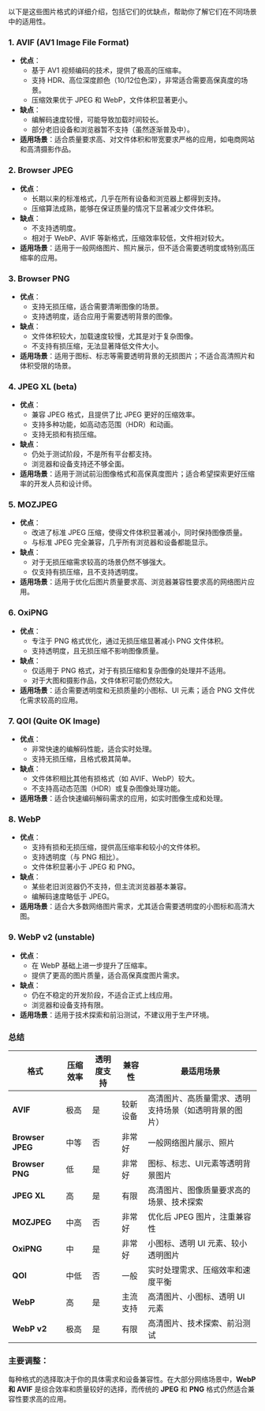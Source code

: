 以下是这些图片格式的详细介绍，包括它们的优缺点，帮助你了解它们在不同场景中的适用性。

### 1. **AVIF (AV1 Image File Format)**
   - **优点**：
     - 基于 AV1 视频编码的技术，提供了极高的压缩率。
     - 支持 HDR、高位深度颜色（10/12位色深），非常适合需要高保真度的场景。
     - 压缩效果优于 JPEG 和 WebP，文件体积显著更小。
   - **缺点**：
     - 编解码速度较慢，可能导致加载时间较长。
     - 部分老旧设备和浏览器暂不支持（虽然逐渐普及中）。
   - **适用场景**：适合质量要求高、对文件体积和带宽要求严格的应用，如电商网站和高清摄影作品。

### 2. **Browser JPEG**
   - **优点**：
     - 长期以来的标准格式，几乎在所有设备和浏览器上都得到支持。
     - 压缩算法成熟，能够在保证质量的情况下显著减少文件体积。
   - **缺点**：
     - 不支持透明度。
     - 相对于 WebP、AVIF 等新格式，压缩效率较低，文件相对较大。
   - **适用场景**：适用于一般网络图片、照片展示，但不适合需要透明度或特别高压缩率的应用。

### 3. **Browser PNG**
   - **优点**：
     - 支持无损压缩，适合需要清晰图像的场景。
     - 支持透明度，适合应用于需要透明背景的图像。
   - **缺点**：
     - 文件体积较大，加载速度较慢，尤其是对于复杂图像。
     - 不支持有损压缩，无法显著降低文件大小。
   - **适用场景**：适用于图标、标志等需要透明背景的无损图片；不适合高清照片和体积受限的场景。

### 4. **JPEG XL (beta)**
   - **优点**：
     - 兼容 JPEG 格式，且提供了比 JPEG 更好的压缩效率。
     - 支持多种功能，如高动态范围（HDR）和动画。
     - 支持无损和有损压缩。
   - **缺点**：
     - 仍处于测试阶段，不是所有平台都支持。
     - 浏览器和设备支持还不够全面。
   - **适用场景**：适用于测试前沿图像格式和高保真度图片；适合希望探索更好压缩率的开发人员和设计师。

### 5. **MOZJPEG**
   - **优点**：
     - 改进了标准 JPEG 压缩，使得文件体积显著减小，同时保持图像质量。
     - 与标准 JPEG 完全兼容，几乎所有浏览器和设备都能显示。
   - **缺点**：
     - 对于无损压缩需求较高的场景仍然不够强大。
     - 仅支持有损压缩，且不支持透明度。
   - **适用场景**：适用于优化后图片质量要求高、浏览器兼容性要求高的网络图片应用。

### 6. **OxiPNG**
   - **优点**：
     - 专注于 PNG 格式优化，通过无损压缩显著减小 PNG 文件体积。
     - 支持透明度，且无损压缩不影响图像质量。
   - **缺点**：
     - 仅适用于 PNG 格式，对于有损压缩和复杂图像的处理并不适用。
     - 对于大图和摄影作品，文件体积可能仍然较大。
   - **适用场景**：适合需要透明度和无损质量的小图标、UI 元素；适合 PNG 文件优化需求较高的应用。

### 7. **QOI (Quite OK Image)**
   - **优点**：
     - 非常快速的编解码性能，适合实时处理。
     - 支持无损压缩，且格式极其简单。
   - **缺点**：
     - 文件体积相比其他有损格式（如 AVIF、WebP）较大。
     - 不支持高动态范围（HDR）或复杂图像处理功能。
   - **适用场景**：适合快速编码解码需求的应用，如实时图像生成和处理。

### 8. **WebP**
   - **优点**：
     - 支持有损和无损压缩，提供高压缩率和较小的文件体积。
     - 支持透明度（与 PNG 相比）。
     - 文件体积显著小于 JPEG 和 PNG。
   - **缺点**：
     - 某些老旧浏览器仍不支持，但主流浏览器基本兼容。
     - 编解码速度略低于 JPEG。
   - **适用场景**：适合大多数网络图片需求，尤其适合需要透明度的小图标和高清大图。

### 9. **WebP v2 (unstable)**
   - **优点**：
     - 在 WebP 基础上进一步提升了压缩率。
     - 提供了更高的图片质量，适合高保真度图片需求。
   - **缺点**：
     - 仍在不稳定的开发阶段，不适合正式上线应用。
     - 浏览器和设备支持有限。
   - **适用场景**：适用于技术探索和前沿测试，不建议用于生产环境。

### 总结


| 格式            | 压缩效率 | 透明度支持 | 兼容性     | 最适用场景                                 |
|-----------------|----------|------------|------------|--------------------------------------------|
| **AVIF**        | 极高     | 是         | 较新设备   | 高清图片、高质量需求、透明支持场景（如透明背景的图片） |
| **Browser JPEG**| 中等     | 否         | 非常好     | 一般网络图片展示、照片                       |
| **Browser PNG** | 低       | 是         | 非常好     | 图标、标志、UI元素等透明背景图片               |
| **JPEG XL**     | 高       | 是         | 有限       | 高清图片、图像质量要求高的场景、技术探索       |
| **MOZJPEG**     | 中高     | 否         | 非常好     | 优化后 JPEG 图片，注重兼容性                  |
| **OxiPNG**      | 中       | 是         | 非常好     | 小图标、透明 UI 元素、较小透明图片             |
| **QOI**         | 中低     | 否         | 一般       | 实时处理需求、压缩效率和速度平衡                |
| **WebP**        | 高       | 是         | 主流支持   | 高清图片、小图标、透明 UI 元素               |
| **WebP v2**     | 极高     | 是         | 有限       | 高清图片、技术探索、前沿测试                 |

### 主要调整：


每种格式的选择取决于你的具体需求和设备兼容性。在大部分网络场景中，**WebP 和 AVIF** 是综合效率和质量较好的选择，而传统的 **JPEG** 和 **PNG** 格式仍然适合兼容性要求高的应用。